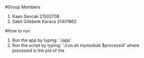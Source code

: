#Group Members
1) Kaan Sancak 21502708
2) Sabit Gökberk Karaca 21401862

#How to run
1) Run the app by typing: './app'
2) Run the script by typing: './run.sh mymodule $processid'
   where processid is the pid of the